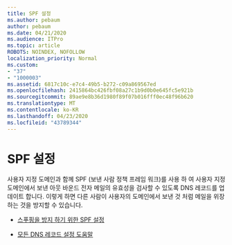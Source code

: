 ```yaml
---
title: SPF 설정
ms.author: pebaum
author: pebaum
ms.date: 04/21/2020
ms.audience: ITPro
ms.topic: article
ROBOTS: NOINDEX, NOFOLLOW
localization_priority: Normal
ms.custom:
- "37"
- "1000003"
ms.assetid: 6817c10c-e7c4-49b5-b272-c09a869567ed
ms.openlocfilehash: 2415864bc426fbf08a27c1b9d0b0e645fc5e921b
ms.sourcegitcommit: 89ae9e8b36d1980f89f07b016fff0ec48f96b620
ms.translationtype: MT
ms.contentlocale: ko-KR
ms.lasthandoff: 04/23/2020
ms.locfileid: "43789344"
---
```

# <a name="set-up-spf"></a>SPF 설정

사용자 지정 도메인과 함께 SPF (보낸 사람 정책 프레임 워크)를 사용 하 여 사용자 지정 도메인에서 보낸 아웃 바운드 전자 메일의 유효성을 검사할 수 있도록 DNS 레코드를 업데이트 합니다. 이렇게 하면 다른 사람이 사용자의 도메인에서 보낸 것 처럼 메일을 위장 하는 것을 방지할 수 있습니다.
  
- [스푸핑을 방지 하기 위한 SPF 설정](https://docs.microsoft.com/office365/SecurityCompliance/set-up-spf-in-office-365-to-help-prevent-spoofing)

- [모든 DNS 레코드 설정 도움말](https://docs.microsoft.com/office365/admin/get-help-with-domains/create-dns-records-at-any-dns-hosting-provider)
